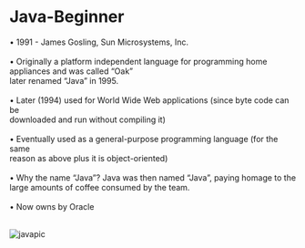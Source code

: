 # Java-Beginner

• 1991	- James	Gosling,	Sun	Microsystems,	Inc.<br/>	
• Originally	a	platform	independent	language	for	
programming	home	appliances	and	was	called	“Oak”	
later	renamed	“Java”	in	1995.	<br/>	
• Later	(1994)	used	for	World	Wide	Web	applications	(since	byte	code	can	be	
downloaded	and	run	without	compiling	it)	<br/>	
• Eventually	used	as	a	general-purpose	programming	language	(for	the	same	
reason	as	above	plus	it	is	object-oriented)	<br/>	
• Why	the	name	“Java”?	Java	was	then	named	“Java”,	paying	homage	to	the	
large	amounts	of	coffee	consumed	by	the	team.<br/>		
• Now	owns	by	Oracle <br/><br/>	

![javapic](https://user-images.githubusercontent.com/95935466/178106073-f5fb2daf-346d-4acf-9963-3413d9b30023.jpg)

